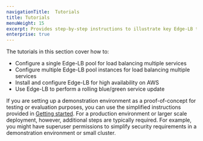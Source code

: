 ```yaml
---
navigationTitle:  Tutorials
title: Tutorials
menuWeight: 15
excerpt: Provides step-by-step instructions to illustrate key Edge-LB tasks
enterprise: true
---
```


The tutorials in this section cover how to:
<!--- how to prepare a service account and install Edge-LB for secure load balancing -->
- Configure a single Edge-LB pool for load balancing multiple services
- Configure multiple Edge-LB pool instances for load balancing multiple services
- Install and configure Edge-LB for high availability on AWS
- Use Edge-LB to perform a rolling blue/green service update
<!-- - how to configure Edge-LB for connecting to Kubernetes -->

If you are setting up a demonstration environment as a proof-of-concept for testing or evaluation purposes, you can use the simplified instructions provided in [Getting started](/mesosphere/dcos/services/edge-lb/1.5/getting-started). For a production environment or larger scale deployment, however, additional steps are typically required. For example, you might have superuser permissions to simplify security requirements in a demonstration environment or small cluster.
